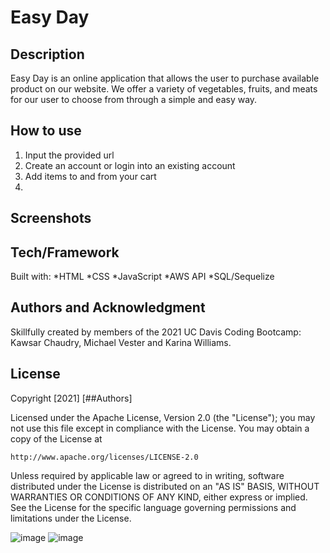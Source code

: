 # Easy Day

## Description
Easy Day is an online application that allows the user to purchase available product on our website. We offer a variety of vegetables, fruits, and meats for our user to choose from through a simple and easy way. 

## How to use
1. Input the provided url 
2. Create an account or login into an existing account
3. Add items to and from your cart 
4. 

## Screenshots



## Tech/Framework
Built with:
    *HTML
    *CSS
    *JavaScript
    *AWS API
    *SQL/Sequelize

## Authors and Acknowledgment
Skillfully created by members of the 2021 UC Davis Coding Bootcamp: Kawsar Chaudry, Michael Vester and Karina Williams.

## License
Copyright [2021] [##Authors]

Licensed under the Apache License, Version 2.0 (the "License");
you may not use this file except in compliance with the License.
You may obtain a copy of the License at

    http://www.apache.org/licenses/LICENSE-2.0

Unless required by applicable law or agreed to in writing, software
distributed under the License is distributed on an "AS IS" BASIS,
WITHOUT WARRANTIES OR CONDITIONS OF ANY KIND, either express or implied.
See the License for the specific language governing permissions and
limitations under the License.

![image](https://user-images.githubusercontent.com/85971791/137958904-d50f5551-ba0a-402e-afd2-365e1f2b71c5.png)
![image](https://user-images.githubusercontent.com/85971791/137966315-25b7f21a-423a-46ec-8f8b-22f603df3000.png)

